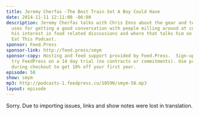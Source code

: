 ```yaml
---
title: Jeremy Cherfas -The Best Train Set A Boy Could Have
date: 2014-11-11 12:11:00 -06:00
description: Jeremy Cherfas talks with Chris Enns about the gear and techniques he
  uses for getting a good conversation with people milling around at conferences and
  his interest in food related discussions and where that talks him on his podcast,
  Eat This Podcast.
sponsor: Feed.Press
sponsor-link: http://feed.press/smym
sponsor-copy: Hosting and feed support provided by Feed.Press.  Sign-up today and
  try FeedPress on a 14 day trial (no contracts or commitments). Use promo code "smym"
  during checkout to get 10% off your first year.
episode: 58
show: smym
mp3: http://podcasts-1.feedpress.co/10590/smym-58.mp3
layout: episode
---
```


Sorry. Due to importing issues, links and show notes were lost in translation.
